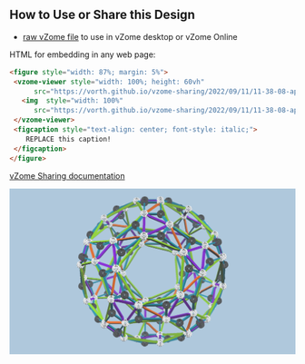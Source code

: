 
## How to Use or Share this Design

 - [raw vZome file](<https://raw.githubusercontent.com/vorth/vzome-sharing/main/2022/09/11/11-38-08-apple-orange-purple-snub-dodec/apple-orange-purple-snub-dodec.vZome>) to use in vZome desktop or vZome Online
 
 HTML for embedding in any web page:
 ```html
<figure style="width: 87%; margin: 5%">
  <vzome-viewer style="width: 100%; height: 60vh"
       src="https://vorth.github.io/vzome-sharing/2022/09/11/11-38-08-apple-orange-purple-snub-dodec/apple-orange-purple-snub-dodec.vZome" >
    <img  style="width: 100%"
       src="https://vorth.github.io/vzome-sharing/2022/09/11/11-38-08-apple-orange-purple-snub-dodec/apple-orange-purple-snub-dodec.png" >
  </vzome-viewer>
  <figcaption style="text-align: center; font-style: italic;">
     REPLACE this caption!
  </figcaption>
</figure>
 ```

[vZome Sharing documentation](https://vzome.github.io/vzome/sharing.html#how-it-works)

![Image](<apple-orange-purple-snub-dodec.png>)

